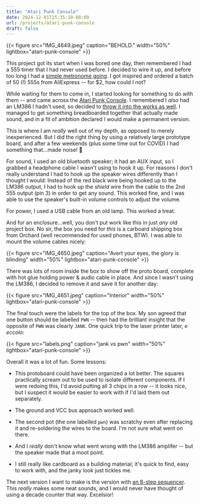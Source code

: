 ```yaml
---
title: "Atari Punk Console"
date: 2024-12-01T15:35:10-08:00
url: /projects/atari-punk-console
draft: false
---
```


{{< figure src="IMG_4649.jpeg" caption="BEHOLD." width="50%" lightbox="atari-punk-console" >}}

This project got its start when I was bored one day, then remembered I
had a 555 timer that I had never used before.  I decided to wire it
up, and before too long I had a [simple metronome going][0].  I got
inspired and ordered a batch of 50 (!) 555s from AliExpress -- for $2,
how could I not?

While waiting for them to come in, I started looking for something to
do with them -- and came across the [Atari Punk Console][1].  I
remembered I *also* had an LM386 I hadn't used, so decided to [throw
it into the works as well][2].  I managed to get something
breadboarded together that actually made sound, and in a fit of
ambition declared I would make a permanent version.

This is where I am *really* well out of my depth, as opposed to merely
inexperienced.  But I did the right thing by using a relatively large
prototype board, and after a few weekends (plus some time out for
COVID) I had something that...made noise! 🤣

For sound, I used an old bluetooth speaker; it had an AUX input, so I
grabbed a headphone cable I wasn't using to hook it up.  For reasons I
don't really understand I had to hook up the speaker wires differently
than I thought I would: Instead of the red black wire being hooked up
to the LM386 output, I had to hook up the *shield* wire from the cable
to the 2nd 555 output (pin 3) in order to get any sound.  This worked
fine, and I was able to use the speaker's built-in volume controls to
adjust the volume.

For power, I used a USB cable from an old lamp.   This worked a treat.

And for an enclosure...well, you don't put work like this in just
*any* old project box.  No sir, the box you need for *this* is a
carboard shipping box from Orchard (well recommended for used phones,
BTW).  I was able to mount the volume cables nicely:

{{< figure src="IMG_4650.jpeg" caption="Avert your eyes, the glory is blinding" width="50%" lightbox="atari-punk-console" >}}

There was lots of room inside the box to show off the proto board,
complete with hot glue holding power & audio cable in place.  And
since I wasn't using the LM386, I decided to remove it and save it for
another day:

{{< figure src="IMG_4651.jpeg" caption="Interior" width="50%" lightbox="atari-punk-console" >}}

The final touch were the labels for the top of the box.  My son agreed
that one button should be labelled `PWN` -- then had the brilliant
insight that the opposite of `PWN` was clearly `JANK`.  One quick trip
to the laser printer later, *e eccolo*:

{{< figure src="labels.png" caption="jank vs pwn" width="50%" lightbox="atari-punk-console" >}}

Overall it was a lot of fun.  Some lessons:

- This protoboard could have been organized a lot better.  The squares
  practically scream out to be used to isolate different components.
  If I were redoing this, I'd avoid putting all 3 chips in a row -- it
  looks nice, but I suspect it would be easier to work with if I'd
  laid them out separately.

- The ground and VCC bus approach worked well.

- The second pot (the one labelled `pwn`) was scratchy even after
  replacing it and re-soldering the wires to the board.  I'm not sure
  what went on there.

- And I *really* don't know what went wrong with the LM386 amplifer --
  but the speaker made that a moot point.

- I still really like cardboard as a building material; it's quick to
  find, easy to work with, and the janky look just tickles me.

The next version I want to make is the version with [an 8-step
sequencer](https://oshwlab.com/dmitriy.prangov/Atari-Punk-Console-with-8-step-sequencer).
This *really* makes some neat sounds, and I would never have thought
of using a decade counter that way.  Excelsior!

[0]: https://www.build-electronic-circuits.com/555-timer-metronome-circuit/
[1]: https://www.build-electronic-circuits.com/atari-punk-console/
[2]: http://samvssound.com/projects/amplifiers/lm386-power-amplifier/
